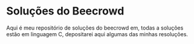 # Soluções do Beecrowd 
Aqui é meu repositório de soluções do beecrowd em, todas a soluções estão em linguagem C, depositarei aqui algumas das minhas resoluções.
